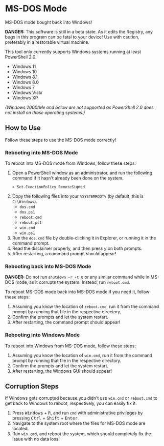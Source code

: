 # MS-DOS Mode

MS-DOS mode bought back into Windows!

**DANGER:** This software is still in a beta state. As it edits the Registry, any bugs in this program can be fatal to your device! Use with caution, preferably in a restorable virtual machine.

This tool only currently supports Windows systems running at least PowerShell 2.0.

- Windows 11
- Windows 10
- Windows 8.1
- Windows 8.0
- Windows 7
- Windows Vista
- Windows XP

_(Windows 2000/Me and below are not supported as PowerShell 2.0 does not install on those operating systems.)_

## How to Use

Follow these steps to use the MS-DOS mode correctly!

### Rebooting into MS-DOS Mode

To reboot into MS-DOS mode from Windows, follow these steps:

1.  Open a PowerShell window as an administrator, and run the following command if it hasn't already been done on the system.
    ```
    > Set-ExectionPolicy RemoteSigned
    ```
2.  Copy the following files into your `%SYSTEMROOT%` (by default, this is `C:\Windows`).
    - `dos.cmd`
    - `dos.ps1`
    - `reboot.cmd`
    - `reboot.ps1`
    - `win.cmd`
    - `win.ps1`
3.  Run the `dos.cmd` file by double-clicking it in Explorer, or running it in the command prompt.
4.  Read the disclaimer properly, and then press _y_ on both prompts.
5.  After restarting, a command prompt should appear!

### Rebooting back into MS-DOS Mode

**DANGER:** Do not run `shutdown -r -t 0` or any similar command while in MS-DOS mode, as it corrupts the system. Instead, run `reboot.cmd`.

To reboot MS-DOS mode back into MS-DOS mode if you need it, follow these steps:

1.  Assuming you know the location of `reboot.cmd`, run it from the command prompt by running that file in the respective directory.
2.  Confirm the prompts and let the system restart.
3.  After restarting, the command prompt should appear!

### Rebooting into Windows Mode

To reboot into Windows from MS-DOS mode, follow these steps:

1.  Assuming you know the location of `win.cmd`, run it from the command prompt by running that file in the respective directory.
2.  Confirm the prompts and let the system restart.
3.  After restarting, the Windows GUI should appear!

## Corruption Steps

If Windows gets corrupted because you didn't use `win.cmd` or `reboot.cmd` to get back to Windows to reboot, respectively, you can easily fix it.

1.  Press <kbd>Windows</kbd> + <kbd>R</kbd>, and run `cmd` with administrative privileges by pressing <kbd>Ctrl</kbd> + <kbd>Shift</kbd> + <kbd>Enter</kbd>.
2.  Navigate to the system root where the files for MS-DOS mode are located.
3.  Run `win.cmd`, and reboot the system, which should completely fix the issue with no data loss!

